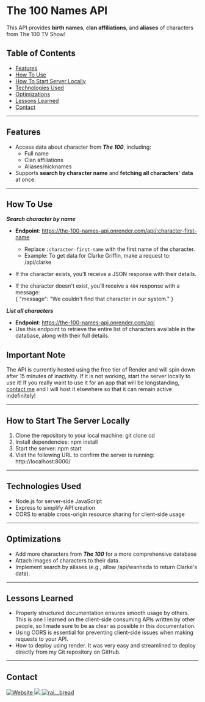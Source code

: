 # **The 100 Names API**
This API provides **birth names**, **clan affiliations**, and **aliases** of characters from The 100 TV Show!

## **Table of Contents**
- [Features](#features)
- [How To Use](#how-to-use)
- [How To Start Server Locally](#how-to-start-the-server-locally)
- [Technologies Used](#technologies-used)
- [Optimizations](#optimizations)
- [Lessons Learned](#lessons-learned)
- [Contact](#contact)

---

## Features
- Access data about character from ***The 100***, including:
    - Full name
    - Clan affiliations
    - Aliases/nicknames
- Supports **search by character name** and **fetching all characters' data** at once.

---

## **How To Use**
***Search character by name***
- **Endpoint**: https://the-100-names-api.onrender.com/api/:character-first-name
    - Replace `:character-first-name` with the first name of the character.
    - Example:
    To get data for Clarke Griffin, make a request to: /api/clarke

- If the character exists, you’ll receive a JSON response with their details.  
- If the character doesn't exist, you’ll receive a `404` response with a message:  
{
  "message": "We couldn't find that character in our system."
}

***List all characters***
- **Endpoint**: https://the-100-names-api.onrender.com/api
- Use this endpoint to retrieve the entire list of characters available in the database, along with their full details.

## **Important Note**
The API is currently hosted using the free tier of Render and will spin down after 15 minutes of inactivity. If it is not working, start the server locally to use it! If you really want to use it for an app that will be longstanding, [contact me](#contact) and I will host it elsewhere so that it can remain active indefinitely!

---

## How to Start The Server Locally
1. Clone the repository to your local machine:
git clone <your-repo-url>
cd <your-repo-folder>
2. Install dependencies:
npm install
3. Start the server:
npm start
4. Visit the following URL to confirm the server is running: http://localhost:8000/

---

## Technologies Used
- Node.js for server-side JavaScript
- Express to simplify API creation
- CORS to enable cross-origin resource sharing for client-side usage

---

## Optimizations
- Add more characters from ***The 100*** for a more comprehensive database
- Attach images of characters to their data.
- Implement search by aliases (e.g., allow /api/wanheda to return Clarke's data).

---

## Lessons Learned
- Properly structured documentation ensures smooth usage by others. This is one I learned on the client-side consuming APIs written by other people, so I made sure to be as clear as possible in this documentation.
- Using CORS is essential for preventing client-side issues when making requests to your API.
- How to deploy using render. It was very easy and streamlined to deploy directly from my Git repository on GitHub.

---

## Contact
<p> 
  <a href="https://raisadorzback.netlify.app/" target="blank">
    <img src="https://img.shields.io/badge/Website-563d7c?&style=for-the-badge" alt="Website">
  </a>
  <a href="https://www.linkedin.com/in/raisa-d/">
    <img src="https://img.shields.io/badge/LinkedIn-046E6D?logo=linkedin&style=for-the-badge">
  </a>
  <a href="https://twitter.com/rai__bread" target="blank">
    <img src="https://img.shields.io/badge/Twitter-563d7c?logo=twitter&style=for-the-badge&logoColor=white" alt="rai__bread" />
  </a> 
</p>